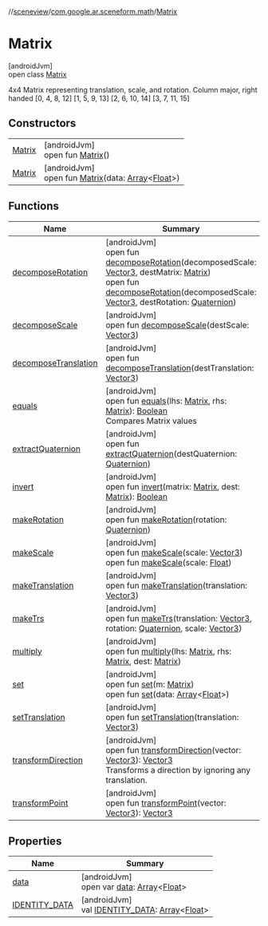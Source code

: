 //[sceneview](../../../index.md)/[com.google.ar.sceneform.math](../index.md)/[Matrix](index.md)

# Matrix

[androidJvm]\
open class [Matrix](index.md)

4x4 Matrix representing translation, scale, and rotation. Column major, right handed [0, 4, 8, 12] [1, 5, 9, 13] [2, 6, 10, 14] [3, 7, 11, 15]

## Constructors

| | |
|---|---|
| [Matrix](-matrix.md) | [androidJvm]<br>open fun [Matrix](-matrix.md)() |
| [Matrix](-matrix.md) | [androidJvm]<br>open fun [Matrix](-matrix.md)(data: [Array](https://kotlinlang.org/api/latest/jvm/stdlib/kotlin/-array/index.html)&lt;[Float](https://kotlinlang.org/api/latest/jvm/stdlib/kotlin/-float/index.html)&gt;) |

## Functions

| Name | Summary |
|---|---|
| [decomposeRotation](decompose-rotation.md) | [androidJvm]<br>open fun [decomposeRotation](decompose-rotation.md)(decomposedScale: [Vector3](../-vector3/index.md), destMatrix: [Matrix](index.md))<br>open fun [decomposeRotation](decompose-rotation.md)(decomposedScale: [Vector3](../-vector3/index.md), destRotation: [Quaternion](../-quaternion/index.md)) |
| [decomposeScale](decompose-scale.md) | [androidJvm]<br>open fun [decomposeScale](decompose-scale.md)(destScale: [Vector3](../-vector3/index.md)) |
| [decomposeTranslation](decompose-translation.md) | [androidJvm]<br>open fun [decomposeTranslation](decompose-translation.md)(destTranslation: [Vector3](../-vector3/index.md)) |
| [equals](equals.md) | [androidJvm]<br>open fun [equals](equals.md)(lhs: [Matrix](index.md), rhs: [Matrix](index.md)): [Boolean](https://kotlinlang.org/api/latest/jvm/stdlib/kotlin/-boolean/index.html)<br>Compares Matrix values |
| [extractQuaternion](extract-quaternion.md) | [androidJvm]<br>open fun [extractQuaternion](extract-quaternion.md)(destQuaternion: [Quaternion](../-quaternion/index.md)) |
| [invert](invert.md) | [androidJvm]<br>open fun [invert](invert.md)(matrix: [Matrix](index.md), dest: [Matrix](index.md)): [Boolean](https://kotlinlang.org/api/latest/jvm/stdlib/kotlin/-boolean/index.html) |
| [makeRotation](make-rotation.md) | [androidJvm]<br>open fun [makeRotation](make-rotation.md)(rotation: [Quaternion](../-quaternion/index.md)) |
| [makeScale](make-scale.md) | [androidJvm]<br>open fun [makeScale](make-scale.md)(scale: [Vector3](../-vector3/index.md))<br>open fun [makeScale](make-scale.md)(scale: [Float](https://kotlinlang.org/api/latest/jvm/stdlib/kotlin/-float/index.html)) |
| [makeTranslation](make-translation.md) | [androidJvm]<br>open fun [makeTranslation](make-translation.md)(translation: [Vector3](../-vector3/index.md)) |
| [makeTrs](make-trs.md) | [androidJvm]<br>open fun [makeTrs](make-trs.md)(translation: [Vector3](../-vector3/index.md), rotation: [Quaternion](../-quaternion/index.md), scale: [Vector3](../-vector3/index.md)) |
| [multiply](multiply.md) | [androidJvm]<br>open fun [multiply](multiply.md)(lhs: [Matrix](index.md), rhs: [Matrix](index.md), dest: [Matrix](index.md)) |
| [set](set.md) | [androidJvm]<br>open fun [set](set.md)(m: [Matrix](index.md))<br>open fun [set](set.md)(data: [Array](https://kotlinlang.org/api/latest/jvm/stdlib/kotlin/-array/index.html)&lt;[Float](https://kotlinlang.org/api/latest/jvm/stdlib/kotlin/-float/index.html)&gt;) |
| [setTranslation](set-translation.md) | [androidJvm]<br>open fun [setTranslation](set-translation.md)(translation: [Vector3](../-vector3/index.md)) |
| [transformDirection](transform-direction.md) | [androidJvm]<br>open fun [transformDirection](transform-direction.md)(vector: [Vector3](../-vector3/index.md)): [Vector3](../-vector3/index.md)<br>Transforms a direction by ignoring any translation. |
| [transformPoint](transform-point.md) | [androidJvm]<br>open fun [transformPoint](transform-point.md)(vector: [Vector3](../-vector3/index.md)): [Vector3](../-vector3/index.md) |

## Properties

| Name | Summary |
|---|---|
| [data](data.md) | [androidJvm]<br>open var [data](data.md): [Array](https://kotlinlang.org/api/latest/jvm/stdlib/kotlin/-array/index.html)&lt;[Float](https://kotlinlang.org/api/latest/jvm/stdlib/kotlin/-float/index.html)&gt; |
| [IDENTITY_DATA](-i-d-e-n-t-i-t-y_-d-a-t-a.md) | [androidJvm]<br>val [IDENTITY_DATA](-i-d-e-n-t-i-t-y_-d-a-t-a.md): [Array](https://kotlinlang.org/api/latest/jvm/stdlib/kotlin/-array/index.html)&lt;[Float](https://kotlinlang.org/api/latest/jvm/stdlib/kotlin/-float/index.html)&gt; |
